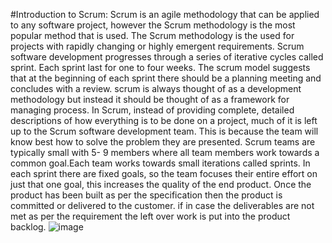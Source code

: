 #Introduction to Scrum:
    Scrum is an agile methodology that can be applied to any software project, however the Scrum methodology is the most popular method that is used. The Scrum methodology is the used for projects with rapidly changing or highly emergent requirements. Scrum software development progresses through a series of iterative cycles called sprint. Each sprint last for one to four weeks. The scrum model suggests that at the beginning of each sprint there should be a planning meeting and concludes with a review. scrum is always thought of as a development methodology but instead it should be thought of as a framework for managing process.
In  Scrum, instead of providing complete, detailed descriptions of how everything is to be done on a project, much of it is left up to the Scrum software development team. This is because the team will know best how to solve the problem they are presented.
    Scrum teams are typically small with 5- 9 members where all team members work towards a common goal.Each team works towards small iterations called sprints. In each sprint there are fixed goals, so the team focuses their entire effort on just that one goal, this increases the quality of the end product. Once the product has been built as per the specification then the product is committed or delivered to the customer.
    if in case the deliverables are not met as per the requirement the left over work is put into the product backlog.
![image](http://3.bp.blogspot.com/-tccJep4p-wQ/Uk8jt1M_wgI/AAAAAAAAB24/AJhgf6Das0I/s1600/ScrumCycle.png)
